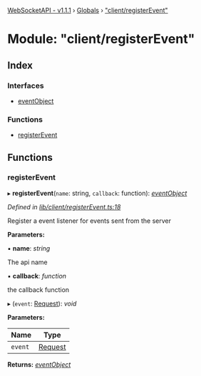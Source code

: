 [WebSocketAPI - v1.1.1](../README.md) › [Globals](../globals.md) › ["client/registerEvent"](_client_registerevent_.md)

# Module: "client/registerEvent"

## Index

### Interfaces

* [eventObject](../interfaces/_client_registerevent_.eventobject.md)

### Functions

* [registerEvent](_client_registerevent_.md#registerevent)

## Functions

###  registerEvent

▸ **registerEvent**(`name`: string, `callback`: function): *[eventObject](../interfaces/_client_registerevent_.eventobject.md)*

*Defined in [lib/client/registerEvent.ts:18](https://github.com/T-Reimer/WebSocketAPI/blob/7bc0908/lib/client/registerEvent.ts#L18)*

Register a event listener for events sent from the server

**Parameters:**

▪ **name**: *string*

The api name

▪ **callback**: *function*

the callback function

▸ (`event`: [Request](../classes/_request_.request.md)): *void*

**Parameters:**

Name | Type |
------ | ------ |
`event` | [Request](../classes/_request_.request.md) |

**Returns:** *[eventObject](../interfaces/_client_registerevent_.eventobject.md)*
